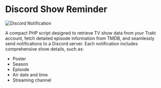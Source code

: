 # Discord Show Reminder

![Discord Notification](https://juanplaza.dev/images/discord-show-reminder.png "Discord Notification")


A compact PHP script designed to retrieve TV show data from your Trakt account, fetch detailed episode information from TMDB, and seamlessly send notifications to a Discord server. Each notification includes comprehensive show details, such as:

- Poster
- Season
- Episode
- Air date and time
- Streaming channel